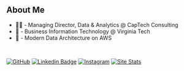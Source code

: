 ## About Me
* 👨‍💻 - Managing Director, Data & Analytics @ CapTech Consulting
* 🏫 - Business Information Technology @ Virginia Tech
* 🔭 - Modern Data Architecture on AWS

<p>&nbsp;</p>

[![GitHub](https://img.shields.io/badge/-GitHub-181717?style=flat-square&logo=github&logoColor=white&link=https://github.com/nathantatum)](https://github.com/nathantatum)
[![Linkedin Badge](https://img.shields.io/badge/-nathantatum-blue?style=flat-square&logo=Linkedin&logoColor=white&link=https://www.linkedin.com/in/nathantatum/)](https://www.linkedin.com/in/nathantatum/)
[![Instagram](https://img.shields.io/badge/nathantatum-E4405F?style=flat&logo=Instagram&logoColor=white)](https://www.instagram.com/nathantatum/)
[![Site Stats](https://komarev.com/ghpvc/?username=NathanTatum)](https://github.com/nathantatum)
